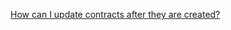 [How can I update contracts after they are created?](http://ethereum.stackexchange.com/questions/186/how-can-i-update-contracts-after-they-are-created)